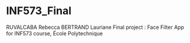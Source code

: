 # INF573_Final
RUVALCABA Rebecca
BERTRAND Lauriane
Final project : Face Filter App for INF573 course, École Polytechnique
